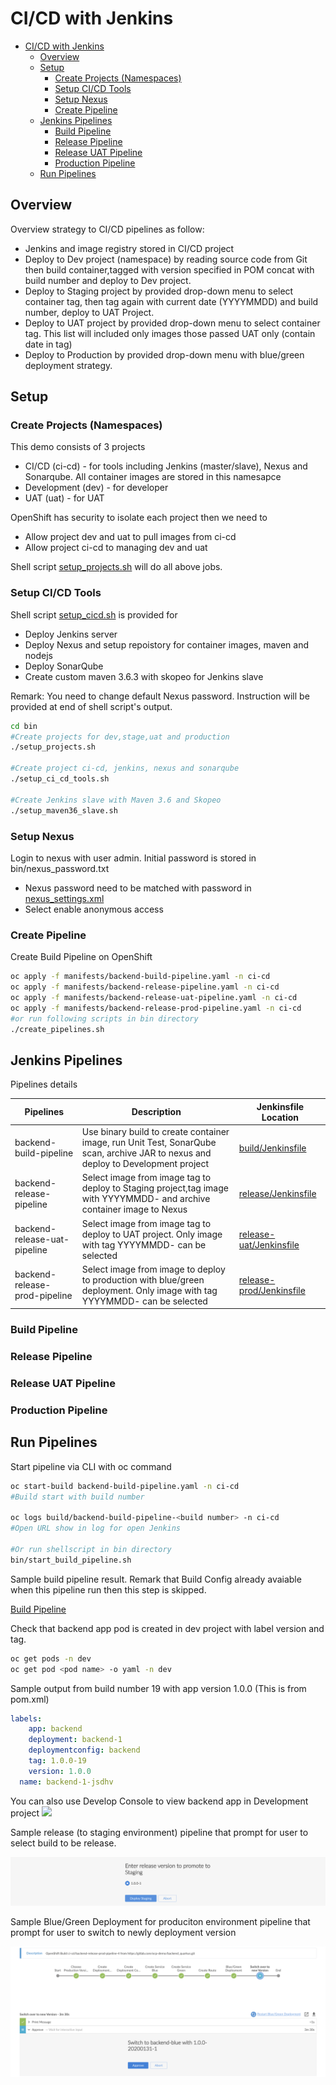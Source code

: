 # CI/CD with Jenkins

<!-- TOC -->

- [CI/CD with Jenkins](#cicd-with-jenkins)
  - [Overview](#overview)
  - [Setup](#setup)
    - [Create Projects (Namespaces)](#create-projects-namespaces)
    - [Setup CI/CD Tools](#setup-cicd-tools)
    - [Setup Nexus](#setup-nexus)
    - [Create Pipeline](#create-pipeline)
  - [Jenkins Pipelines](#jenkins-pipelines)
    - [Build Pipeline](#build-pipeline)
    - [Release Pipeline](#release-pipeline)
    - [Release UAT Pipeline](#release-uat-pipeline)
    - [Production Pipeline](#production-pipeline)
  - [Run Pipelines](#run-pipelines)

<!-- /TOC -->

## Overview
Overview strategy to CI/CD pipelines as follow: 

* Jenkins and image registry stored in CI/CD project
* Deploy to Dev project (namespace) by reading source code from Git then build container,tagged with version specified in POM concat with build number and deploy to Dev project.
* Deploy to Staging project by provided drop-down menu to select container tag, then tag again with current date (YYYYMMDD) and build number, deploy to UAT Project. 
* Deploy to UAT project by provided drop-down menu to select container tag. This list will included only images those passed UAT only (contain date in tag)
* Deploy to Production by provided drop-down menu with blue/green deployment strategy.

<!-- Check for Jenkinsfile

* [Build](../Jenkinsfile/build/Jenkinsfile)
* [Release Staging](../Jenkinsfile/relese/Jenkinsfile)
* [Release UaT](../Jenkinsfile/release-uat/Jenkinsfile)
* [Production](../Jenkinsfile/relese-prod/Jenkinsfile) -->



<!-- Here -->

## Setup

### Create Projects (Namespaces)

This demo consists of 3 projects

* CI/CD (ci-cd) - for tools including Jenkins (master/slave), Nexus and Sonarqube. All container images are stored in this namesapce
* Development (dev) - for developer
* UAT (uat) - for UAT

OpenShift has security to isolate each project then we need to

* Allow project dev and uat to pull images from ci-cd
* Allow project ci-cd to managing dev and uat
  
Shell script [setup_projects.sh](../bin/setup_projects.sh) will do all above jobs.


### Setup CI/CD Tools

Shell script [setup_cicd.sh](../bin/setup_cicd.sh) is provided for

* Deploy Jenkins server
* Deploy Nexus and setup repoistory for container images, maven and nodejs
* Deploy SonarQube
* Create custom maven 3.6.3 with skopeo for Jenkins slave

Remark: You need to change default Nexus password. Instruction will be provided at end of shell script's output.

```bash
cd bin
#Create projects for dev,stage,uat and production
./setup_projects.sh

#Create project ci-cd, jenkins, nexus and sonarqube
./setup_ci_cd_tools.sh

#Create Jenkins slave with Maven 3.6 and Skopeo
./setup_maven36_slave.sh
```

### Setup Nexus
Login to nexus with user admin. Initial password is stored in bin/nexus_password.txt

  * Nexus password need to be matched with password in [nexus_settings.xml](../code/nexus_settings.xml)
  * Select enable anonymous access

### Create Pipeline

Create Build Pipeline on OpenShift

```bash
oc apply -f manifests/backend-build-pipeline.yaml -n ci-cd
oc apply -f manifests/backend-release-pipeline.yaml -n ci-cd
oc apply -f manifests/backend-release-uat-pipeline.yaml -n ci-cd
oc apply -f manifests/backend-release-prod-pipeline.yaml -n ci-cd
#or run following scripts in bin directory
./create_pipelines.sh
```

## Jenkins Pipelines
Pipelines details

|Pipelines|Description|Jenkinsfile Location
|---------|---------|---------|
|backend-build-pipeline|Use binary build to create container image, run Unit Test, SonarQube scan, archive JAR to nexus and deploy to Development project|[build/Jenkinsfile](../Jenkinsfile/build/Jenkinsfile)|
|backend-release-pipeline|Select image from image tag to deploy to Staging project,tag image with YYYYMMDD-<build number> and archive container image to Nexus|[release/Jenkinsfile](../Jenkinsfile/release/Jenkinsfile)|
|backend-release-uat-pipeline|Select image from image tag to deploy to UAT project. Only image with tag YYYYMMDD-<build number> can be selected|[release-uat/Jenkinsfile](../Jenkinsfile/release-uat/Jenkinsfile)|
|backend-release-prod-pipeline|Select image from image to deploy to production with blue/green deployment. Only image with tag YYYYMMDD-<build number> can be selected|[release-prod/Jenkinsfile](../Jenkinsfile/release-prod/Jenkinsfile)|

### Build Pipeline

### Release Pipeline

### Release UAT Pipeline

### Production Pipeline

## Run Pipelines
Start pipeline via CLI with oc command
```bash
oc start-build backend-build-pipeline.yaml -n ci-cd
#Build start with build number

oc logs build/backend-build-pipeline-<build number> -n ci-cd
#Open URL show in log for open Jenkins

#Or run shellscript in bin directory
bin/start_build_pipeline.sh
```

Sample build pipeline result. Remark that Build Config already avaiable when this pipeline run then this step is skipped.

[Build Pipeline](imagesdir/build-pipeline.png)

Check that backend app pod is created in dev project with label version and tag.
```bash
oc get pods -n dev
oc get pod <pod name> -o yaml -n dev
```

Sample output from build number 19 with app version 1.0.0 (This is from pom.xml)
```yaml
labels:
    app: backend
    deployment: backend-1
    deploymentconfig: backend
    tag: 1.0.0-19
    version: 1.0.0
  name: backend-1-jsdhv
```

You can also use Develop Console to view backend app in Development project
![](imagesdir/dev-console-dev-project.pn)

Sample release (to staging environment) pipeline that prompt for user to select build to be release.

![](imagesdir/release-pipeline.png)

Sample Blue/Green Deployment for produciton environment pipeline that prompt for user to switch to newly deployment version

![](imagesdir/blue-green-switch-pipeline.png)

